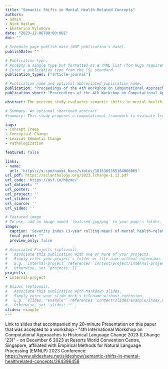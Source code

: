```yaml
---
title: "Semantic Shifts in Mental Health-Related Concepts"
authors:
- admin
- Nick Haslam
- Ekaterina Vylomova
date: "2023-12-06T00:00:00Z"
doi: ""

# Schedule page publish date (NOT publication's date).
publishDate: ""

# Publication type.
# Accepts a single type but formatted as a YAML list (for Hugo requirements).
# Enter a publication type from the CSL standard.
publication_types: ["article-journal"]

# Publication name and optional abbreviated publication name.
publication: "Proceedings of the 4th Workshop on Computational Approaches to Historical Language Change"
publication_short: "Proceedings of the 4th Workshop on Computational Approaches to Historical Language Change"

abstract: The present study evaluates semantic shifts in mental health-related concepts in two diachronic corpora spanning 1970–2016, one academic and one general. It evaluates whether their meanings have broadened to encompass less severe phenomena and whether they have become more pathology related. It applies a recently proposed methodology (Baes et al., 2023) to examine whether words collocating with a sample of mental health concepts have become less emotionally intense and develops a new way to examine whether the concepts increasingly co-occur with pathology-related terms. In support of the first hypothesis, mental health-related concepts became associated with less emotionally intense language in the psychology corpus (addiction, anger, stress, worry) and in the general corpus (addiction, grief, stress, worry). In support of the second hypothesis, mental health-related concepts came to be more associated with pathology-related language in psychology (addiction, grief, stress, worry) and in the general corpus (grief, stress). Findings demonstrate that some mental health concepts have become normalized and/or pathologized, a conclusion with important social and cultural implications.

# Summary. An optional shortened abstract.
#summary: This study proposes a computational framework to evaluate lexical semantic change in a way that economically integrates forms identified by historical linguists and uses it to analyze semantic shifts in mental health and mental illness.

tags:
- Concept Creep
- Conceptual Change
- Lexical Semantic Change
- Pathologization

featured: false

links:
- name: 
  url: 'https://x.com/naomi_baes/status/1815365355164066069'
url_pdf: https://aclanthology.org/2023.lchange-1.13.pdf
url_code: 'https://osf.io/hbzmc/'
url_dataset: ''
url_poster: ''
url_project: ''
url_slides: ''
url_source: ''
url_video: ''

# Featured image
# To use, add an image named `featured.jpg/png` to your page's folder. 
image:
  caption: 'Severity index (3-year rolling mean) of mental health-related terms over the study period (1970-2016).'
  focal_point: ""
  preview_only: false

# Associated Projects (optional).
#   Associate this publication with one or more of your projects.
#   Simply enter your project's folder or file name without extension.
#   E.g. `internal-project` references `content/project/internal-project/index.md`.
#   Otherwise, set `projects: []`.
projects:
- internal-project

# Slides (optional).
#   Associate this publication with Markdown slides.
#   Simply enter your slide deck's filename without extension.
#   E.g. `slides: "example"` references `content/slides/example/index.md`.
#   Otherwise, set `slides: ""`.
slides: example
---
```


Link to slides that accompanied my 20-minute Presentation on this paper that was accepted to a workshop - "4th International Workshop on Computational Approaches to Historical Language Change 2023 (LChange ’23)" - on December 6 2023 at Resorts World Convention Centre, Singapore, affiliated with Empirical Methods for Natural Language Processing (EMNLP) 2023 Conference: https://www.slideshare.net/slideshow/semantic-shifts-in-mental-healthrelated-concepts/264396458
